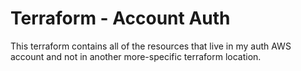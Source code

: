 # Terraform - Account Auth

This terraform contains all of the resources that live in my auth AWS account and not in another more-specific terraform location.
